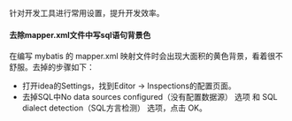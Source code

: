 针对开发工具进行常用设置，提升开发效率。  

#### 去除mapper.xml文件中写sql语句背景色
在编写 mybatis 的 mapper.xml 映射文件时会出现大面积的黄色背景，看着很不舒服。去掉的步骤如下：
* 打开idea的Settings，找到Editor -> Inspections的配置页面。
* 去掉SQL中No data sources configured（没有配置数据源） 选项 和 SQL dialect detection（SQL方言检测） 选项，点击 OK。
